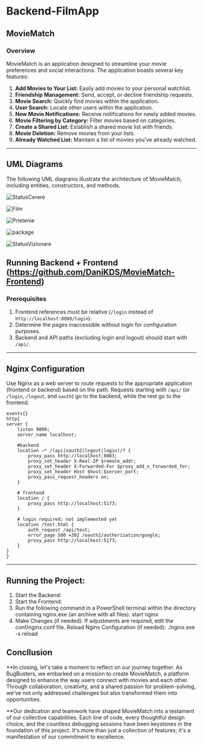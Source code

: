 # Backend-FilmApp

## MovieMatch

### Overview

MovieMatch is an application designed to streamline your movie preferences and social interactions. The application boasts several key features:

1. **Add Movies to Your List:** Easily add movies to your personal watchlist.
2. **Friendship Management:** Send, accept, or decline friendship requests.
3. **Movie Search:** Quickly find movies within the application.
4. **User Search:** Locate other users within the application.
5. **New Movie Notifications:** Receive notifications for newly added movies.
6. **Movie Filtering by Category:** Filter movies based on categories.
7. **Create a Shared List:** Establish a shared movie list with friends.
8. **Movie Deletion:** Remove movies from your lists.
9. **Already Watched List:** Maintain a list of movies you've already watched.
---

## UML Diagrams

The following UML diagrams illustrate the architecture of MovieMatch, including entities, constructors, and methods.

![StatusCerere](https://github.com/DaniKDS/MovieMatch-Backend/assets/91533585/30824deb-9dd7-4e77-9259-206f5edb6c8e)

![Film](https://github.com/DaniKDS/MovieMatch-Backend/assets/91533585/1b52f804-2e8c-42c7-b034-dc5d2b16d8ce)

![Prietenie](https://github.com/DaniKDS/MovieMatch-Backend/assets/91533585/aa109c7a-53f4-4277-9239-fbe3a37c7248)

![package](https://github.com/DaniKDS/MovieMatch-Backend/assets/91533585/7dbe2c89-d84f-4ec4-9daa-d93c9694e5a6)

![StatusVizionare](https://github.com/DaniKDS/MovieMatch-Backend/assets/91533585/3d94cb64-83c3-4942-af48-16f9643bdf3b)


## Running Backend + Frontend (https://github.com/DaniKDS/MovieMatch-Frontend)

### Prerequisites

1. Frontend references must be relative (`/login` instead of `http://localhost:8080/login`).
2. Determine the pages inaccessible without login for configuration purposes.
3. Backend and API paths (excluding login and logout) should start with `/api/`.
--- 

## Nginx Configuration

Use Nginx as a web server to route requests to the appropriate application (frontend or backend) based on the path. Requests starting with `/api/` (or `/login`, `/logout`, and `oauth`) go to the backend, while the rest go to the frontend.

```nginx
events{}
http{
server {
    listen 9090;
    server_name localhost;
    
    #backend
    location ~* /(api|oauth2|logout|login)/? {
        proxy_pass http://localhost:8083;
        proxy_set_header X-Real-IP $remote_addr;
        proxy_set_header X-Forwarded-For $proxy_add_x_forwarded_for;
        proxy_set_header Host $host:$server_port;
        proxy_pass_request_headers on;
    }
    
    # frontend
    location / {
        proxy_pass http://localhost:5173;
    }
    
    # login required; not implemented yet
    location /test.html {
        auth_request /api/test;
        error_page 500 =302 /oauth2/authorization/google; 
        proxy_pass http://localhost:5173;
    }
}
}
```
---
## Running the Project:

1. Start the Backend:
2. Start the Frontend:
3. Run the following command in a PowerShell terminal within the directory containing nginx.exe (an archive with all files).
start nginx
4. Make Changes (if needed):
If adjustments are required, edit the conf/nginx.conf file.
Reload Nginx Configuration (if needed):
./nginx.exe -s reload

## Concllusion

**In closing, let's take a moment to reflect on our journey together. As BugBusters, we embarked on a mission to create MovieMatch, a platform designed to enhance the way users connect with movies and each other. Through collaboration, creativity, and a shared passion for problem-solving, we've not only addressed challenges but also transformed them into opportunities.

**Our dedication and teamwork have shaped MovieMatch into a testament of our collective capabilities. Each line of code, every thoughtful design choice, and the countless debugging sessions have been keystones in the foundation of this project. It's more than just a collection of features; it's a manifestation of our commitment to excellence.
